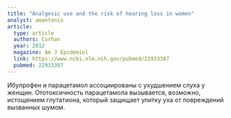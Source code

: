 ```yaml
---
title: "Analgesic use and the risk of hearing loss in women"
analyst: amantonio
article:
  type: article
  authors: Curhan
  year: 2012
  magazine: Am J Epidemiol
  link: https://www.ncbi.nlm.nih.gov/pubmed/22933387
  pubmed: 22933387
---
```


Ибупрофен и парацетамол ассоциированы с ухудшением слуха у женщин. Ототоксичность парацетамола вызывается, возможно, истощением глутатиона, который защищает улитку уха от повреждений вызванных шумом.
